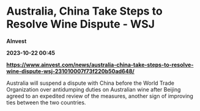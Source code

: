 # Australia, China Take Steps to Resolve Wine Dispute - WSJ
**AInvest**

**2023-10-22 00:45**

**https://www.ainvest.com/news/australia-china-take-steps-to-resolve-wine-dispute-wsj-231010007f73f220b50ad648/**

Australia will suspend a dispute with China before the World Trade Organization over antidumping duties on Australian wine after Beijing agreed to an expedited review of the measures, another sign of improving ties between the two countries.
